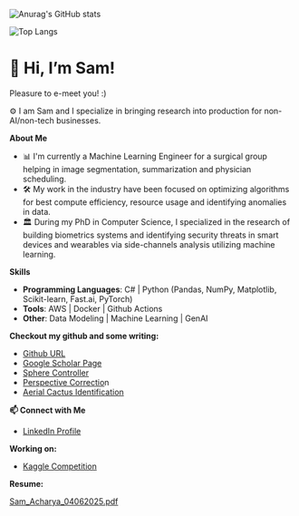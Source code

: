 
![Anurag's GitHub stats](https://github-readme-stats.vercel.app/api?username=sraddhanjali&show_icons=true&theme=radical)

![Top Langs](https://github-readme-stats.vercel.app/api/top-langs/?username=sraddhanjali&layout=compact)

# 👋 Hi, I’m Sam!

Pleasure to e-meet you! :)

⚙️ I am Sam and I specialize in bringing research into production for non-AI/non-tech businesses.

**About Me**

- 📊 I'm currently a Machine Learning Engineer for a surgical group helping in image segmentation, summarization and physician scheduling.
- 🛠 My work in the industry have been focused on optimizing algorithms for best compute efficiency, resource usage and identifying anomalies in data.
- 🏛️ During my PhD in Computer Science, I specialized in the research of building biometrics systems and identifying security threats in smart devices and wearables via side-channels analysis utilizing machine learning.

**Skills**

- **Programming Languages**: C# | Python (Pandas, NumPy, Matplotlib, Scikit-learn, Fast.ai, PyTorch)
- **Tools**: AWS  | Docker | Github Actions
- **Other**: Data Modeling | Machine Learning | GenAI

**Checkout my github and some writing:**

- [Github URL](https://github.com/sraddhanjali)
- [Google Scholar Page](https://scholar.google.com/citations?user=_BCCe2gAAAAJ&hl=en&authuser=2)
- [Sphere Controller](https://www.notion.so/Sphere-Controller-Physics-Based-Interactive-Pattern-Recognition-in-Unity-1902126e760081c8b833daa4993a38b3?pvs=21)
- [Perspective Correctio](https://www.notion.so/Automated-Perspective-Correction-for-Scanned-Documents-and-Cards-1902126e760081c6b2c5c64aad7bb544?pvs=21)n
- [Aerial Cactus Identification](https://www.notion.so/Aerial-Cactus-Identification-1ae2126e760080a09500c3b0619c1815?pvs=21)

**📫 Connect with Me**

- [LinkedIn Profile](https://www.linkedin.com/in/sraddhanjali/)

**Working on:**

- [Kaggle Competition](https://www.kaggle.com/competitions/stanford-rna-3d-folding)

**Resume:**

[Sam_Acharya_04062025.pdf](%F0%9F%91%8B%20Hi,%20I%E2%80%99m%20Sam!%201b32126e7600803ea938ffdc9353f3ac/Sam_Acharya___01272025-5.pdf)
